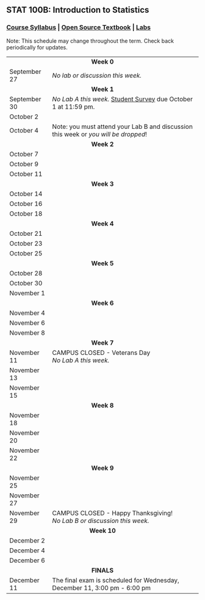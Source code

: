 ## STAT 100B: Introduction to Statistics
### <a href="https://lgpcappiello.github.io/teaching/stat100b/syllabus.pdf" target="blank">Course Syllabus</a> | <a href="https://www.openintro.org/stat/textbook.php?stat_book=os" target="blank">Open Source Textbook</a> | <a href="https://lgpcappiello.github.io/teaching/stat100b/labs/labs.html" target="blank">Labs</a>

Note: This schedule may change throughout the term. Check back periodically for updates.

<table>
  <tbody>
    
  <tr><td colspan="2" align="center"><strong>Week 0</strong></td></tr>
  <tr><td>September 27</td><td>
    <em>No lab or discussion this week.</em></td></tr>  
  
  <tr><td colspan="2" align="center"><strong>Week 1</strong></td></tr>
  <tr><td>September 30</td><td>
    <em>No Lab A this week.</em> <a href="https://docs.google.com/forms/d/e/1FAIpQLScMzIs-m096HgH9fHWhY4Sl3uDJG-jC3erU5Wv9r77jQGypzQ/viewform?usp=sf_link" target="blank">Student Survey</a> due October 1 at 11:59 pm.</td></tr>
  <tr><td>October 2</td><td> </td></tr>
  <tr><td>October 4</td><td> Note: you must attend your Lab B and discussion this week or <em>you will be dropped</em>!</td></tr>
  
  <tr><td colspan="2" align="center"><strong>Week 2</strong></td></tr>
  <tr><td>October 7</td><td> </td></tr>
  <tr><td>October 9</td><td> </td></tr>
  <tr><td>October 11</td><td> </td></tr>
  
  <tr><td colspan="2" align="center"><strong>Week 3</strong></td></tr>
  <tr><td>October 14</td><td></td></tr>
  <tr><td>October 16</td><td></td></tr>
  <tr><td>October 18</td><td></td></tr>
  
  <tr><td colspan="2" align="center"><strong>Week 4</strong></td></tr>
  <tr><td>October 21</td><td></td></tr>
  <tr><td>October 23</td><td></td></tr>
  <tr><td>October 25</td><td></td></tr>
  
  <tr><td colspan="2" align="center"><strong>Week 5</strong></td></tr>
  <tr><td>October 28</td><td></td></tr>
  <tr><td>October 30</td><td></td></tr>
  <tr><td>November 1</td><td></td></tr>
  
  <tr><td colspan="2" align="center"><strong>Week 6</strong></td></tr>
  <tr><td>November 4</td><td></td></tr>
  <tr><td>November 6</td><td></td></tr>
  <tr><td>November 8</td><td></td></tr>
  
  <tr><td colspan="2" align="center"><strong>Week 7</strong></td></tr>
  <tr><td>November 11</td><td>CAMPUS CLOSED - Veterans Day <br> <em>No Lab A this week.</em></td></tr>
  <tr><td>November 13</td><td></td></tr>
  <tr><td>November 15</td><td></td></tr>
  
  <tr><td colspan="2" align="center"><strong>Week 8</strong></td></tr>
  <tr><td>November 18</td><td></td></tr>
  <tr><td>November 20</td><td></td></tr>
  <tr><td>November 22</td><td></td></tr>
  
  <tr><td colspan="2" align="center"><strong>Week 9</strong></td></tr>
  <tr><td>November 25</td><td></td></tr>
  <tr><td>November 27</td><td></td></tr>
  <tr><td>November 29</td><td>CAMPUS CLOSED - Happy Thanksgiving! <br><em>No Lab B or discussion this week.</em></td></tr>
  
  <tr><td colspan="2" align="center"><strong>Week 10</strong></td></tr>
  <tr><td>December 2</td><td></td></tr>
  <tr><td>December 4</td><td></td></tr>
  <tr><td>December 6</td><td></td></tr>
  
  <tr><td colspan="2" align="center"><strong>FINALS</strong></td></tr>
  <tr><td>December 11</td><td>The final exam is scheduled for Wednesday, December 11, 3:00 pm - 6:00 pm</td></tr>
  
</tbody>
</table>
